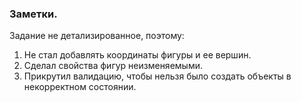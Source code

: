 ﻿### Заметки.

Задание не детализированное, поэтому:

1. Не стал добавлять координаты фигуры и ее вершин.
2. Сделал свойства фигур неизменяемыми.
3. Прикрутил валидацию, чтобы нельзя было создать объекты в некорректном состоянии.
